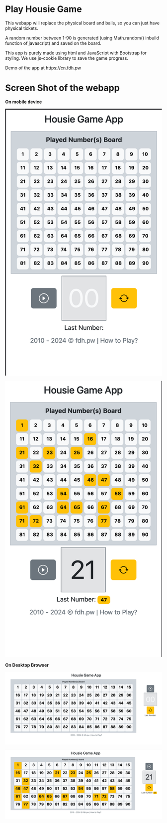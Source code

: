 # Play Housie Game

This webapp will replace the physical board and balls, so you can just have physical tickets.

A random number between 1-90 is generated (using Math.random() inbuild function of javascript) and saved on the board.

This app is purely made using html and JavaScript with Bootstrap for styling. We use js-cookie library to save the game progress.

Demo of the app at https://cn.fdh.pw

# Screen Shot of the webapp

**On mobile device**

![Before game start](images/blank_mob.png "Before the game start") 

![Game Progress](images/played_mb.png "Game Progress")

**On Desktop Browser**

![Before game start](images/blank_dt.png "Before the game start") 

![Game Progress](images/played_pc.png "Game Progress")



